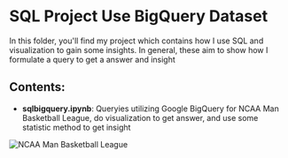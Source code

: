 # SQL Project Use BigQuery Dataset
In this folder, you'll find my project which contains how I use SQL and visualization to gain some insights. In general, these aim to show how I formulate a query to get a answer and insight

## Contents:
* __sqlbigquery.ipynb__: Queryies utilizing Google BigQuery for NCAA Man Basketball League, do visualization to get answer, and use some statistic method to get insight

![NCAA Man Basketball League]("https://seeklogo.com/images/N/ncaa-basketball-logo-74BEA712B4-seeklogo.com.png")
